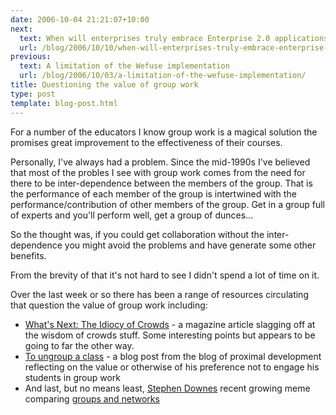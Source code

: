 ```yaml
---
date: 2006-10-04 21:21:07+10:00
next:
  text: When will enterprises truly embrace Enterprise 2.0 applications?
  url: /blog/2006/10/10/when-will-enterprises-truly-embrace-enterprise-20-applications/
previous:
  text: A limitation of the Wefuse implementation
  url: /blog/2006/10/03/a-limitation-of-the-wefuse-implementation/
title: Questioning the value of group work
type: post
template: blog-post.html
---
```

For a number of the educators I know group work is a magical solution the promises great improvement to the effectiveness of their courses.

Personally, I've always had a problem. Since the mid-1990s I've believed that most of the probles I see with group work comes from the need for there to be inter-dependence between the members of the group. That is the performance of each member of the group is intertwined with the performance/contribution of other members of the group. Get in a group full of experts and you'll perform well, get a group of dunces...

So the thought was, if you could get collaboration without the inter-dependence you might avoid the problems and have generate some other benefits.

From the brevity of that it's not hard to see I didn't spend a lot of time on it.

Over the last week or so there has been a range of resources circulating that question the value of group work including:

- [What's Next: The Idiocy of Crowds](http://www.inc.com/magazine/20060901/column-freedman.html) - a magazine article slagging off at the wisdom of crowds stuff. Some interesting points but appears to be going to far the other way.
- [To ungroup a class](http://www.teachandlearn.ca/blog/2006/10/03/to-ungroup-a-class/) - a blog post from the blog of proximal development reflecting on the value or otherwise of his preference not to engage his students in group work
- And last, but no means least, [Stephen Downes](http://www.downes.ca/) recent growing meme comparing [groups and networks](http://video.google.com/videoplay?docid=-4126240905912531540&hl=en)